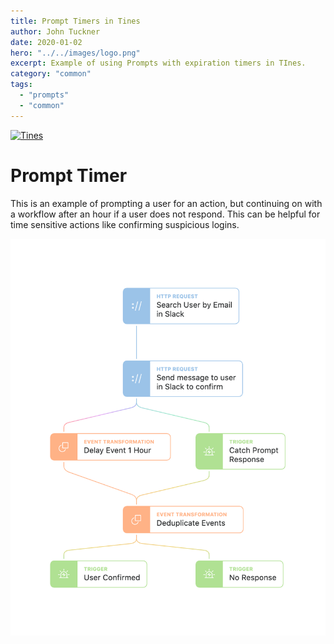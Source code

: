 ```yaml
---
title: Prompt Timers in Tines
author: John Tuckner
date: 2020-01-02
hero: "../../images/logo.png"
excerpt: Example of using Prompts with expiration timers in TInes.
category: "common"
tags:
  - "prompts"
  - "common"
---
```


<a href="https://quiet-vista-5142.tines.io/forms/cce33609ad89dfb8ba0a321457919319?story_url=https://raw.githubusercontent.com/tuckner/tines-example-stories/main/common/prompt_timer/export/prompt-timer.json">![Tines](https://i.imgur.com/1secuZL.png)</a>

# Prompt Timer
This is an example of prompting a user for an action, but continuing on with a workflow after an hour if a user does not respond. This can be helpful for time sensitive actions like confirming suspicious logins.

![prompts](./images/common_prompt-timer.png)
